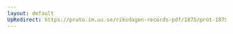 ```yaml
---
layout: default
UpRedirect: https://pruto.im.uu.se/riksdagen-records-pdf/1875/prot-1875--fk--038/prot-1875--fk--038_038.pdf
---
```

